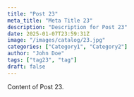 ```yaml
---
title: "Post 23"
meta_title: "Meta Title 23"
description: "Description for Post 23"
date: 2025-01-07T23:59:31Z
image: "/images/catalog/23.jpg"
categories: ["Category1", "Category2"]
author: "John Doe"
tags: ["tag23", "tag"]
draft: false
---
```


Content of Post 23.
